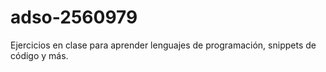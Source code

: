 # adso-2560979
Ejercicios en clase para aprender lenguajes de programación, snippets de código y más.
